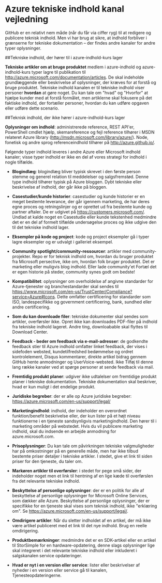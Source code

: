 <properties title="" pageTitle="Azure tekniske indhold kanal vejledning" description="I denne artikel beskrives de Microsoft indhold kanaler, medarbejdere, partnere og community bidragydere skal bruge til publicering af Azure teknisk indhold." metaKeywords="" services="" solutions="" documentationCenter="" authors="tysonn" videoId="" scriptId="" manager="carolz" />

<tags ms.service="contributor-guide" ms.devlang="" ms.topic="article" ms.tgt_pltfrm="" ms.workload="" ms.date="01/06/2015" ms.author="tysonn" />

# <a name="azure-technical-content-channel-guidance"></a>Azure tekniske indhold kanal vejledning

GitHub er en relativt nem måde (når du får via ciffer ryg) til at redigere og publicere teknisk indhold. Men vi har brug at sikre, at indhold forbliver i grænserne for tekniske dokumentation – der findes andre kanaler for andre typer oplysninger.

##<a name="technical-content-that-belongs-in-the-azure-content-pr-repository"></a>Tekniske indhold, der hører til i azure-indhold-kurs lager

**Tekniske artikler om at bruge produktet** medlem i azure-indhold og azure-indhold-kurs typer lagre til publikation til http://azure.microsoft.com/documentation/articles. De skal indeholde grundlæggende eller beskrivelse af oplysninger, der kræves for at forstå og bruge produktet. Tekniske indhold kanalen er til tekniske indhold viser personer **hvordan** at gøre noget. Du kan tale om "hvad" og "Hvorfor" at hjælpe kunder med at forstå formålet, men artiklerne skal fokusere på det faktiske indhold, der fortæller personer, hvordan du kan udføre opgaven eller udføre dette scenario.

##<a name="technical-content-that-does-not-belong-in-the-azure-content-pr-repository"></a>Teknisk indhold, der ikke hører i azure-indhold-kurs lager

**Oplysninger om indhold**: administrerede reference, REST API'er, PowerShell cmdlet hjælp, skemareference og fejl reference tilhører i MSDN relateret Azure library (http://msdn.microsoft.com/library/azure/). Node, fonetisk og andre sprog referenceindhold tilhører på http://azure.github.io/.

Følgende typer indhold leveres i andre Azure eller Microsoft indhold kanaler; visse typer indhold er ikke en del af vores strategi for indhold i nogle tilfælde.

- **Blogindlæg**: blogindlæg bliver typisk skrevet i den første person stemme og generel relation til meddelelser og salgsfremstød. Denne type indhold tilhører typisk på Azure bloggen. Dybt tekniske eller beskrivelse af indhold, der går ikke på bloggen.

- **Casestudier/kunde historier**: casestudier og kunde historier er en meget bestemte leverance, der går igennem marketing, de har deres egne proces og retningslinjer og er oprettet ud fra bestemte kunde og partner aftaler. De er udgivet på https://customers.microsoft.com/. Undlad at kalde noget en Casestudie eller kunde tekstenhed medmindre det er en del af formelt tilfælde undersøgelse proces og ikke udgive den til det tekniske indhold lager.

- **Eksempler på kode og project**: kode og project eksempler gå i typer lagre eksempler og er udvalgt i galleriet eksempel.

- **Community spotlight/community-ressourcer**: artikler med community-projekter. Repo er for teknisk indhold om, hvordan du bruger produktet fra Microsoft persective, ikke om, hvordan folk bruger produktet. Det er marketing eller muligvis blog indhold. Eller lade community'et Fortæl det er egen historie på steder, community synes godt om bedste!

- **Kompatibilitet**: oplysninger om overholdelse af angivne standarder for Azure-tjenester og branchestandarder skal sendes til https://www.microsoft.com/en-us/TrustCenter/Compliance?service=Azure#Icons. Dette omfatter certificering for standarder som ISO, landespecifikke og government certificering, bank, sundhed eller andre certificering.

- **Som du kan downloade filer**: tekniske dokumenter skal sendes som artikler, overførsler ikke. Opret ikke kan downloades PDF-filer på indhold fra tekniske indhold lageret. Andre ting, downloabable skal flyttes til Download Center.

- **Feedback - beder om feedback via e-mail-adresser**: de godkendte feedback stier til Azure indhold omfatter linket feedback, der vises i sidefoden websted, kundetilfredshed bedømmelse og ordret kontrolelement, Disqus kommentarer, direkte artikel bidrag gennem GitHub hente anmodninger og UserVoice-websted. Ikke Tilføj til denne lang række kanaler ved at spørge personer at sende feedback via mail.

- **Fremtidig produkt planer**: udgiver ikke udtalelser om fremtidige produkt planer i tekniske dokumentation. Tekniske dokumentation skal beskriver, hvad er kun muligt i det endelige produkt.

- **Juridiske begreber**: der er alle op Azure juridiske begreber: https://azure.microsoft.com/en-us/support/legal/

- **Marketingindhold**: indhold, der indeholder en overordnet funktion/benefit beskrivelse eller, der kun lister på et højt niveau funktionerne i en tjeneste sandsynligvis marketingindhold. Den hører til i marketing områder på webstedet. Hvis du vil publicere marketing indhold, skal du indsende en arbejde anmodning for azure.microsoft.com.

- **Prisoplysninger**: Du kan tale om påvirkningen tekniske valgmuligheder har på omkostninger på en generelle måde, men har ikke tilbud bestemte priser detaljer i tekniske artikler. I stedet, give et link til siden priser for den tjeneste, du taler om.

- **Markøren artikler til overførsler**: i stedet for pege små sider, der indeholder noget men et link til hentning af en lige kæde til overførslen fra det relevante tekniske indhold.

- **Beskyttelse af personlige oplysninger**: der er en politik for alle af beskyttelse af personlige oplysninger for Microsoft Online Services, som dækker alle Azure. Beskyttelse af personlige oplysninger, der er specifikke for en tjeneste skal vises som teknisk indhold, ikke "erklæring om". Se https://azure.microsoft.com/en-us/support/legal/.

- **Omdirigere artikler**: Når du sletter indholdet af en artikel, der må ikke være artikel publiceret med et link til det nye indhold. Brug en reelle omdirigering.

- **Produktbemærkninger**: medmindre det er en SDK-artikel eller en artikel til StorSimple for en hardware-opdatering, denne slags oplysninger lige skal integreret i det relevante tekniske indhold eller inkluderet i salgskanalen service opdateringer.

- **Hvad er nyt i en version eller service**: lister eller beskrivelser af nyheder i en version eller service gå til kanalen, Tjenesteopdateringerne.
